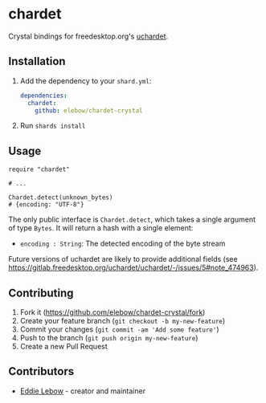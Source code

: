 # chardet

Crystal bindings for freedesktop.org's [uchardet](https://www.freedesktop.org/wiki/Software/uchardet/).

## Installation

1. Add the dependency to your `shard.yml`:

   ```yaml
   dependencies:
     chardet:
       github: elebow/chardet-crystal
   ```

1. Run `shards install`

## Usage

```crystal
require "chardet"

# ...

Chardet.detect(unknown_bytes)
# {encoding: "UTF-8"}
```

The only public interface is `Chardet.detect`, which takes a single argument of type
`Bytes`. It will return a hash with a single element:

- `encoding : String`: The detected encoding of the byte stream

Future versions of uchardet are likely to provide additional fields (see <https://gitlab.freedesktop.org/uchardet/uchardet/-/issues/5#note_474963>).

## Contributing

1. Fork it (<https://github.com/elebow/chardet-crystal/fork>)
1. Create your feature branch (`git checkout -b my-new-feature`)
1. Commit your changes (`git commit -am 'Add some feature'`)
1. Push to the branch (`git push origin my-new-feature`)
1. Create a new Pull Request

## Contributors

- [Eddie Lebow](https://github.com/elebow) - creator and maintainer
